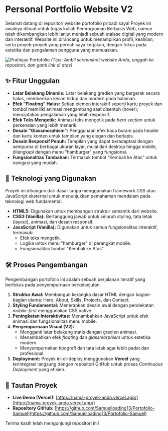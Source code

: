 # Personal Portfolio Website V2

Selamat datang di repositori website portofolio pribadi saya! Proyek ini awalnya dibuat untuk tugas kuliah Pemrograman Berbasis Web, namun telah dikembangkan lebih lanjut menjadi sebuah etalase digital yang modern dan interaktif. Website ini dirancang untuk menampilkan profil, keahlian, serta proyek-proyek yang pernah saya kerjakan, dengan fokus pada estetika dan pengalaman pengguna yang memuaskan.

![Pratinjau Portofolio](https://user-images.githubusercontent.com/username/repo/nama-gambar-pratinjau.png)
*(Tips: Ambil screenshot website Anda, unggah ke repositori, dan ganti link di atas)*

## ✨ Fitur Unggulan

- **Latar Belakang Dinamis:** Latar belakang gradien yang bergerak secara halus, memberikan kesan hidup dan modern pada halaman.
- **Efek "Floating" Halus:** Setiap elemen interaktif seperti kartu proyek dan tombol memiliki animasi mengambang saat disentuh (hover), menciptakan pengalaman yang lebih responsif.
- **Efek Teks Mengetik:** Animasi teks mengetik pada *hero section* untuk perkenalan yang lebih menarik.
- **Desain "Glassmorphism":** Penggunaan efek kaca buram pada header dan kartu konten untuk tampilan yang elegan dan berlapis.
- **Desain Responsif Penuh:** Tampilan yang dapat beradaptasi dengan sempurna di berbagai ukuran layar, mulai dari desktop hingga mobile, dilengkapi dengan menu "hamburger" yang fungsional.
- **Fungsionalitas Tambahan:** Termasuk tombol "Kembali ke Atas" untuk navigasi yang mudah.

## 🚀 Teknologi yang Digunakan

Proyek ini dibangun dari dasar tanpa menggunakan framework CSS atau JavaScript eksternal untuk menunjukkan pemahaman mendalam pada teknologi web fundamental.

- **HTML5:** Digunakan untuk membangun struktur semantik dari website.
- **CSS3 (Vanilla):** Bertanggung jawab untuk seluruh styling, tata letak (layout), animasi, dan desain responsif.
- **JavaScript (Vanilla):** Digunakan untuk semua fungsionalitas interaktif, termasuk:
  - Efek teks mengetik.
  - Logika untuk menu "hamburger" di perangkat mobile.
  - Fungsionalitas tombol "Kembali ke Atas".

## 🛠️ Proses Pengembangan

Pengembangan portofolio ini adalah sebuah perjalanan iteratif yang berfokus pada penyempurnaan berkelanjutan.

1.  **Struktur Awal:** Membangun kerangka dasar HTML dengan bagian-bagian utama: Hero, About, Skills, Projects, dan Contact.
2.  **Styling Fundamental:** Menerapkan desain awal dengan pendekatan *mobile-first* menggunakan CSS native.
3.  **Peningkatan Interaktivitas:** Menambahkan JavaScript untuk efek animasi dan fungsionalitas menu mobile.
4.  **Penyempurnaan Visual (V2):**
    - Mengganti latar belakang statis dengan gradien animasi.
    - Menambahkan efek *floating* dan *glassmorphism* untuk estetika modern.
    - Menyempurnakan tipografi dan tata letak agar lebih padat dan profesional.
5.  **Deployment:** Proyek ini di-deploy menggunakan **Vercel** yang terintegrasi langsung dengan repositori GitHub untuk proses *Continuous Deployment* yang efisien.

## 🔗 Tautan Proyek

- **Live Demo (Vercel):** [https://nama-proyek-anda.vercel.app/](https://nama-proyek-anda.vercel.app/)
- **Repository GitHub:** [https://github.com/Samuelloading13/Portofolio-Samuel](https://github.com/Samuelloading13/Portofolio-Samuel)

Terima kasih telah mengunjungi repositori ini!
